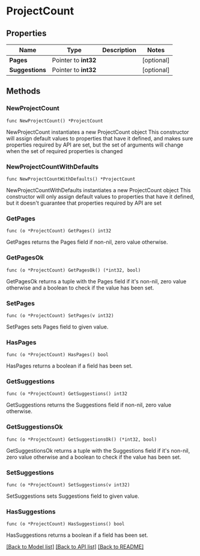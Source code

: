 # ProjectCount

## Properties

Name | Type | Description | Notes
------------ | ------------- | ------------- | -------------
**Pages** | Pointer to **int32** |  | [optional] 
**Suggestions** | Pointer to **int32** |  | [optional] 

## Methods

### NewProjectCount

`func NewProjectCount() *ProjectCount`

NewProjectCount instantiates a new ProjectCount object
This constructor will assign default values to properties that have it defined,
and makes sure properties required by API are set, but the set of arguments
will change when the set of required properties is changed

### NewProjectCountWithDefaults

`func NewProjectCountWithDefaults() *ProjectCount`

NewProjectCountWithDefaults instantiates a new ProjectCount object
This constructor will only assign default values to properties that have it defined,
but it doesn't guarantee that properties required by API are set

### GetPages

`func (o *ProjectCount) GetPages() int32`

GetPages returns the Pages field if non-nil, zero value otherwise.

### GetPagesOk

`func (o *ProjectCount) GetPagesOk() (*int32, bool)`

GetPagesOk returns a tuple with the Pages field if it's non-nil, zero value otherwise
and a boolean to check if the value has been set.

### SetPages

`func (o *ProjectCount) SetPages(v int32)`

SetPages sets Pages field to given value.

### HasPages

`func (o *ProjectCount) HasPages() bool`

HasPages returns a boolean if a field has been set.

### GetSuggestions

`func (o *ProjectCount) GetSuggestions() int32`

GetSuggestions returns the Suggestions field if non-nil, zero value otherwise.

### GetSuggestionsOk

`func (o *ProjectCount) GetSuggestionsOk() (*int32, bool)`

GetSuggestionsOk returns a tuple with the Suggestions field if it's non-nil, zero value otherwise
and a boolean to check if the value has been set.

### SetSuggestions

`func (o *ProjectCount) SetSuggestions(v int32)`

SetSuggestions sets Suggestions field to given value.

### HasSuggestions

`func (o *ProjectCount) HasSuggestions() bool`

HasSuggestions returns a boolean if a field has been set.


[[Back to Model list]](../README.md#documentation-for-models) [[Back to API list]](../README.md#documentation-for-api-endpoints) [[Back to README]](../README.md)


